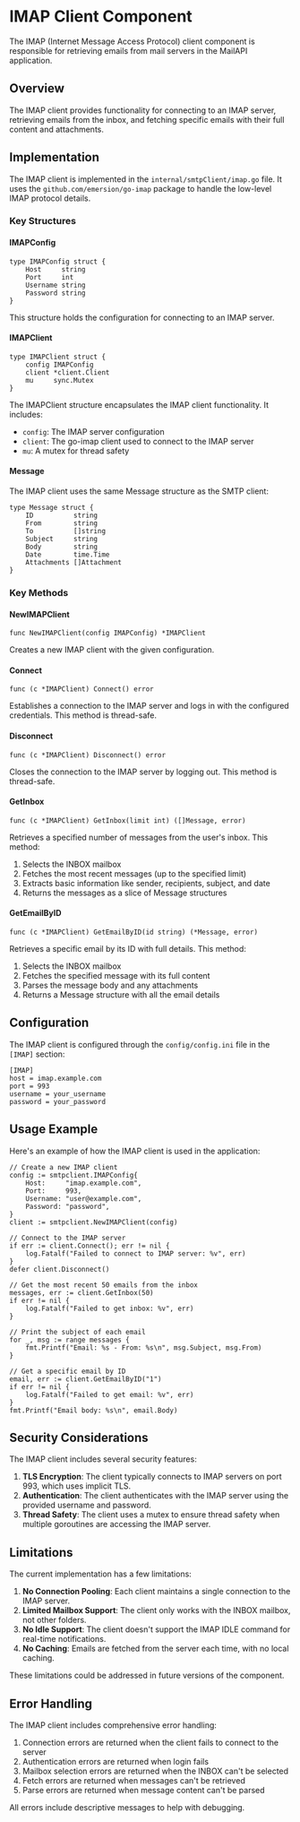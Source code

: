 # IMAP Client Component

The IMAP (Internet Message Access Protocol) client component is responsible for retrieving emails from mail servers in the MailAPI application.

## Overview

The IMAP client provides functionality for connecting to an IMAP server, retrieving emails from the inbox, and fetching specific emails with their full content and attachments.

## Implementation

The IMAP client is implemented in the `internal/smtpClient/imap.go` file. It uses the `github.com/emersion/go-imap` package to handle the low-level IMAP protocol details.

### Key Structures

#### IMAPConfig

```
type IMAPConfig struct {
    Host     string
    Port     int
    Username string
    Password string
}
```

This structure holds the configuration for connecting to an IMAP server.

#### IMAPClient

```
type IMAPClient struct {
    config IMAPConfig
    client *client.Client
    mu     sync.Mutex
}
```

The IMAPClient structure encapsulates the IMAP client functionality. It includes:
- `config`: The IMAP server configuration
- `client`: The go-imap client used to connect to the IMAP server
- `mu`: A mutex for thread safety

#### Message

The IMAP client uses the same Message structure as the SMTP client:

```
type Message struct {
    ID          string
    From        string
    To          []string
    Subject     string
    Body        string
    Date        time.Time
    Attachments []Attachment
}
```

### Key Methods

#### NewIMAPClient

```
func NewIMAPClient(config IMAPConfig) *IMAPClient
```

Creates a new IMAP client with the given configuration.

#### Connect

```
func (c *IMAPClient) Connect() error
```

Establishes a connection to the IMAP server and logs in with the configured credentials. This method is thread-safe.

#### Disconnect

```
func (c *IMAPClient) Disconnect() error
```

Closes the connection to the IMAP server by logging out. This method is thread-safe.

#### GetInbox

```
func (c *IMAPClient) GetInbox(limit int) ([]Message, error)
```

Retrieves a specified number of messages from the user's inbox. This method:
1. Selects the INBOX mailbox
2. Fetches the most recent messages (up to the specified limit)
3. Extracts basic information like sender, recipients, subject, and date
4. Returns the messages as a slice of Message structures

#### GetEmailByID

```
func (c *IMAPClient) GetEmailByID(id string) (*Message, error)
```

Retrieves a specific email by its ID with full details. This method:
1. Selects the INBOX mailbox
2. Fetches the specified message with its full content
3. Parses the message body and any attachments
4. Returns a Message structure with all the email details

## Configuration

The IMAP client is configured through the `config/config.ini` file in the `[IMAP]` section:

```
[IMAP]
host = imap.example.com
port = 993
username = your_username
password = your_password
```

## Usage Example

Here's an example of how the IMAP client is used in the application:

```
// Create a new IMAP client
config := smtpclient.IMAPConfig{
    Host:     "imap.example.com",
    Port:     993,
    Username: "user@example.com",
    Password: "password",
}
client := smtpclient.NewIMAPClient(config)

// Connect to the IMAP server
if err := client.Connect(); err != nil {
    log.Fatalf("Failed to connect to IMAP server: %v", err)
}
defer client.Disconnect()

// Get the most recent 50 emails from the inbox
messages, err := client.GetInbox(50)
if err != nil {
    log.Fatalf("Failed to get inbox: %v", err)
}

// Print the subject of each email
for _, msg := range messages {
    fmt.Printf("Email: %s - From: %s\n", msg.Subject, msg.From)
}

// Get a specific email by ID
email, err := client.GetEmailByID("1")
if err != nil {
    log.Fatalf("Failed to get email: %v", err)
}
fmt.Printf("Email body: %s\n", email.Body)
```

## Security Considerations

The IMAP client includes several security features:

1. **TLS Encryption**: The client typically connects to IMAP servers on port 993, which uses implicit TLS.
2. **Authentication**: The client authenticates with the IMAP server using the provided username and password.
3. **Thread Safety**: The client uses a mutex to ensure thread safety when multiple goroutines are accessing the IMAP server.

## Limitations

The current implementation has a few limitations:

1. **No Connection Pooling**: Each client maintains a single connection to the IMAP server.
2. **Limited Mailbox Support**: The client only works with the INBOX mailbox, not other folders.
3. **No Idle Support**: The client doesn't support the IMAP IDLE command for real-time notifications.
4. **No Caching**: Emails are fetched from the server each time, with no local caching.

These limitations could be addressed in future versions of the component.

## Error Handling

The IMAP client includes comprehensive error handling:

1. Connection errors are returned when the client fails to connect to the server
2. Authentication errors are returned when login fails
3. Mailbox selection errors are returned when the INBOX can't be selected
4. Fetch errors are returned when messages can't be retrieved
5. Parse errors are returned when message content can't be parsed

All errors include descriptive messages to help with debugging.